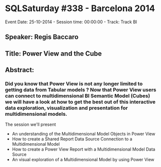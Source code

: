 # SQLSaturday #338 - Barcelona 2014
Event Date: 25-10-2014 - Session time: 00:00:00 - Track: Track BI
## Speaker: Regis Baccaro
## Title: Power View and the Cube
## Abstract:
### Did you know that Power View is not any longer limited to getting data from Tabular models ? Now that Power View users can connect to multidimensional BI Semantic Model (Cubes) we will have a look at how to get the best out of this interactive data exploration, visualization and presentation for multidimensional models. 
The session we'll present
- An understanding of the Multidimensional Model Objects in Power View
- How to create a Shared Report Data Source Connection to a Multidimensional Model
- How to create a Power View Report with a Multidimensional Model Data Source
- An visual exploration of a Multidimensional Model by using Power View

